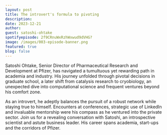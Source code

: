 ```yaml
---
layout: post
title: The introvert's formula to pivoting
description: 
date: 2023-12-21
author: 
guest: satoshi-ohtake
spotifyepisode: 2f9CRnuWxRzhWxwud9dVHG?
image: /images/003-episode-banner.png
featured: true
blog: false
---
```


Satoshi Ohtake, Senior Director of Pharmaceutical Research and Development at Pfizer, has navigated a tumultuous yet rewarding path in academia and industry. His journey unfolded through pivotal decisions in graduate school, a later shift from catalysis research to cryobiology, an unexpected dive into computational science and frequent ventures beyond his comfort zone.

As an introvert, he adeptly balances the pursuit of a robust network while staying true to himself. Encounters at conferences, strategic use of LinkedIn and invaluable mentorship were his compass as he ventured into the private sector. Join us for a revealing conversation with Satoshi, an introspective scientist and astute business leader. His career spans academia, start-ups and the corridors of Pfizer.